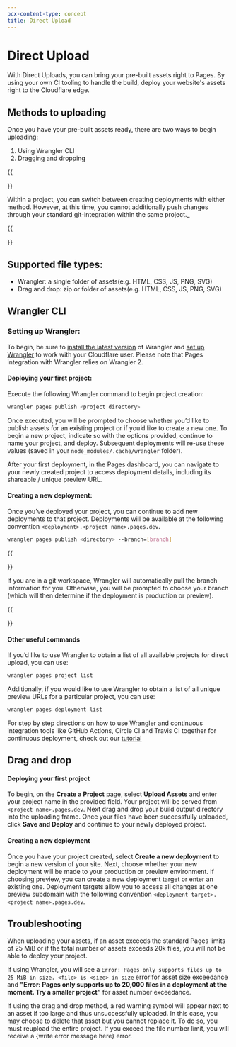 ```yaml
---
pcx-content-type: concept
title: Direct Upload
---
```


# Direct Upload

With Direct Uploads, you can bring your pre-built assets right to Pages. By using your own CI tooling to handle the build, deploy your website's assets right to the Cloudflare edge.

## Methods to uploading

Once you have your pre-built assets ready, there are two ways to begin uploading: 

1. Using Wrangler CLI 
2. Dragging and dropping 

{{<Aside type= "note">}}
  
Within a project, you can switch between creating deployments with either method. However, at this time, you cannot additionally push changes through your standard git-integration within the same project._

{{</Aside>}}

## Supported file types:

* Wrangler: a single folder of assets(e.g. HTML, CSS, JS, PNG, SVG)
* Drag and drop: zip or folder of assets(e.g. HTML, CSS, JS, PNG, SVG) 


## Wrangler CLI 

### Setting up Wrangler: 

To begin, be sure to [install the latest version](https://developers.cloudflare.com/workers/cli-wrangler/install-update/) of Wrangler and [set up Wrangler](https://developers.cloudflare.com/workers/cli-wrangler/authentication/) to work with your Cloudflare user. Please note that Pages integration with Wrangler relies on Wrangler 2.


#### Deploying your first project: 

Execute the following Wrangler command to begin project creation: 

```sh
wrangler pages publish <project directory>
```


Once executed, you will be prompted to choose whether you’d like to publish assets for an existing project or if you’d like to create a new one. To begin a new project, indicate so with the options provided, continue to name your project, and deploy. Subsequent deployments will re-use these values (saved in your `node_modules/.cache/wrangler` folder).

After your first deployment, in the Pages dashboard, you can navigate to your newly created project to access deployment details, including its shareable / unique preview URL. 


#### Creating a new deployment:

Once you’ve deployed your project, you can continue to add new deployments to that project. Deployments will be available at the following convention `<deployment>.<project name>.pages.dev`. 


```sh
wrangler pages publish <directory> --branch=[branch]
```

{{<Aside type= "note">}}

If you are in a git workspace, Wrangler will automatically pull the branch information for you. Otherwise, you will be prompted to choose your branch (which will then determine if the deployment is production or preview).

{{</Aside>}}

#### Other useful commands

If you’d like to use Wrangler to obtain a list of all available projects for direct upload, you can use:

```sh
wrangler pages project list
```

Additionally, if you would like to use Wrangler to obtain a list of all unique preview URLs for a particular project, you can use:

```sh
wrangler pages deployment list
```

For step by step directions on how to use Wrangler and continuous integration tools like GitHub Actions, Circle CI and Travis CI together for continuous deployment, check out our [tutorial](/pages/how-to/)


## Drag and drop


#### Deploying your first project

To begin, on the **Create a Project** page, select **Upload Assets** and enter your project name in the provided field. Your project will be served from `<project name>.pages.dev`. Next drag and drop your build output directory into the uploading frame. Once your files have been successfully uploaded, click **Save and Deploy** and continue to your newly deployed project. 


#### Creating a new deployment

Once you have your project created, select **Create a new deployment** to begin a new version of your site. Next, choose whether your new deployment will be made to your production or preview environment. If choosing preview, you can create a new deployment target or enter an existing one. Deployment targets allow you to access all changes at one preview subdomain with the following convention `<deployment target>.<project name>.pages.dev`. 


## Troubleshooting

When uploading your assets, if an asset exceeds the standard Pages limits of 25 MiB or if the total number of assets exceeds 20k files, you will not be able to deploy your project. 

If using Wrangler, you will see a `Error: Pages only supports files up to 25 MiB in size. <file> is <size> in size` error for asset size exceedance and **"Error: Pages only supports up to 20,000 files in a deployment at the moment. Try a smaller project”** for asset number exceedance. 

If using the drag and drop method, a red warning symbol will appear next to an asset if too large and thus unsuccessfully uploaded. In this case, you may choose to delete that asset but you cannot replace it. To do so, you must reupload the entire project. If you exceed the file number limit, you will receive a {write error message here} error. 
 
